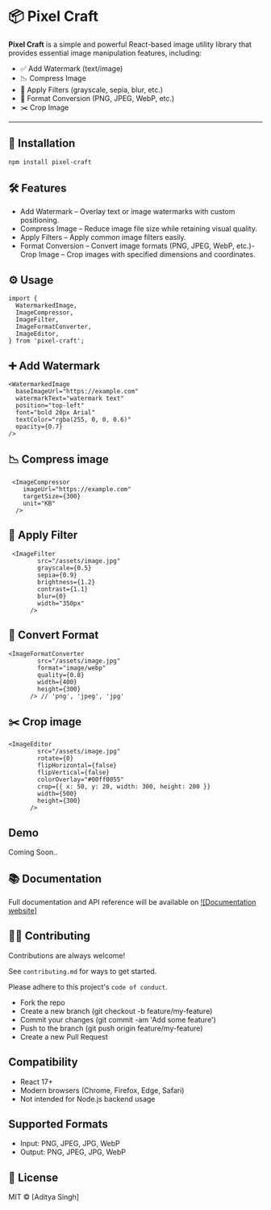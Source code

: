 # 📦 Pixel Craft

**Pixel Craft** is a simple and powerful React-based image utility library that provides essential image manipulation features, including:

- ✅ Add Watermark (text/image)
- 📉 Compress Image
- 🎨 Apply Filters (grayscale, sepia, blur, etc.)
- 🔁 Format Conversion (PNG, JPEG, WebP, etc.)
- ✂️ Crop Image

---

## 🚀 Installation

```bash
npm install pixel-craft


```
## 🛠 Features

- Add Watermark – Overlay text or image watermarks with custom positioning.
- Compress Image – Reduce image file size while retaining visual quality.
- Apply Filters – Apply common image filters easily.
- Format Conversion – Convert image formats (PNG, JPEG, WebP, etc.)- Crop Image – Crop images with specified dimensions and coordinates.

## ⚙️ Usage
```
import {
  WatermarkedImage,
  ImageCompressor,
  ImageFilter,
  ImageFormatConverter,
  ImageEditor,
} from 'pixel-craft';
```


## ➕ Add Watermark

```
<WatermarkedImage
  baseImageUrl="https://example.com"
  watermarkText="watermark text"
  position="top-left"
  font="bold 20px Arial"
  textColor="rgba(255, 0, 0, 0.6)"
  opacity={0.7}
/>
```

## 📉 Compress image
```
 <ImageCompressor
    imageUrl="https://example.com"
    targetSize={300}
    unit="KB"
  />
```

## 🎨 Apply Filter
```
 <ImageFilter
        src="/assets/image.jpg"
        grayscale={0.5}
        sepia={0.9}
        brightness={1.2}
        contrast={1.1}
        blur={0}
        width="350px"
      />
```

## 🔁 Convert Format
```
<ImageFormatConverter
        src="/assets/image.jpg"
        format="image/webp"
        quality={0.8}
        width={400}
        height={300}
      /> // 'png', 'jpeg', 'jpg'
```

## ✂️ Crop image
```
<ImageEditor
        src="/assets/image.jpg"
        rotate={0}
        flipHorizontal={false}
        flipVertical={false}
        colorOverlay="#00ff0055"
        crop={{ x: 50, y: 20, width: 300, height: 200 }}
        width={500}
        height={300}
      />
```
## Demo

Coming Soon..

## 📚 Documentation
Full documentation and API reference will be available on [![Documentation website]](https://pixcel-craft-git-main-suyashsingh0504-gmailcoms-projects.vercel.app/)


## 🧑‍💻 Contributing

Contributions are always welcome!

See `contributing.md` for ways to get started.

Please adhere to this project's `code of conduct`.

- Fork the repo
- Create a new branch (git checkout -b feature/my-feature)
- Commit your changes (git commit -am 'Add some feature')
- Push to the branch (git push origin feature/my-feature)
- Create a new Pull Request

## Compatibility
- React 17+
- Modern browsers (Chrome, Firefox, Edge, Safari)
- Not intended for Node.js backend usage

## Supported Formats
- Input: PNG, JPEG, JPG, WebP
- Output: PNG, JPEG, JPG, WebP

## 📜 License

MIT © [Aditya Singh]

